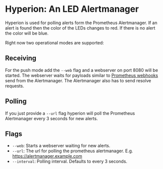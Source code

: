# Hyperion: An LED Alertmanager

Hyperion is used for polling  alerts form the Prometheus
Alertmanager.  If an alert is found then the color of the LEDs changes to
red. If there is no alert the color will be blue.

Right now two operational modes are supported:

## Receiving

For the push mode add the `--web` flag and a webserver on port 8080 will be
started.  The webserver waits for payloads similar
to
[Prometheus webhooks](https://prometheus.io/docs/alerting/configuration/#webhook-receiver-%3Cwebhook_config%3E) send
from the Alertmanager. The Alertmanager also has to send resolve requests.

## Polling

If you just provide a `--url` flag hyperion will poll the Prometheus
Alertmanager every 3 seconds for new alerts.

## Flags

 * `--web`: Starts a webserver waiting for new alerts.
 * `--url`: The url for polling the prometheus
   alertmanager. E.g. https://alertmanager.example.com
 * `--interval`: Polling interval. Defaults to every 3 seconds.
